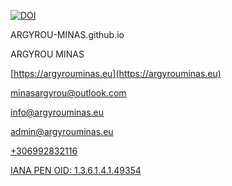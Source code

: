 [![DOI](https://zenodo.org/badge/438446781.svg)](https://zenodo.org/badge/latestdoi/438446781)

ARGYROU-MINAS.github.io

ARGYROU MINAS

[https://argyrouminas.eu](https://argyrouminas.eu)

[minasargyrou@outlook.com](mailto:minasargyrou@outlook.com)

[info@argyrouminas.eu](mailto:info@argyrouminas.eu)

[admin@argyrouminas.eu](mailto:admin@argyrouminas.eu)

[+306992832116](tel:+306992832116)

[IANA PEN OID: 1.3.6.1.4.1.49354](https://oid-rep.orange-labs.fr/get/1.3.6.1.4.1.49354)

# 
